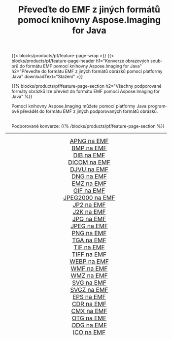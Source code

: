 ﻿---
title: Převeďte do EMF z jiných formátů pomocí knihovny Aspose.Imaging for Java 
weight: 3920
url: /cs/java/conversion/to/emf/ 
lang: cs
langdirlevel: 2
locales: zh-hans,ja,it,ru,de,es,fr,nl,id,lt,pl,pt,vi,tr,ko,zh-hant,ar,hi,th,sv,cs,uk,he
description: Pomocí Aspose.Imaging můžete převést do EMF z jiných formátů pomocí Java
---

{{< blocks/products/pf/feature-page-wrap >}}
{{< blocks/products/pf/feature-page-header h1="Konverze obrazových souborů do formátu EMF pomocí knihovny Aspose.Imaging for Java" h2="Převeďte do formátu EMF z jiných formátů obrázků pomocí platformy Java" downloadText="Stažení" >}}


{{% blocks/products/pf/feature-page-section  h2="Všechny podporované formáty obrázků lze převést do formátu EMF pomocí Aspose.Imaging for Java" %}}
<p align=justify>Pomocí knihovny Aspose.Imaging můžete pomocí platformy Java programově převádět do formátu EMF z jiných podporovaných formátů obrázků.</p>
<br/>
Podporované konverze:
{{% /blocks/products/pf/feature-page-section %}}
<div class="container-fluid productfamilypage bg-gray">
    <div class="convertypes bg-gray agp-content section">
        <div class="container">
		<hr style="margin-left:-20px;"/>
		<div class="row other-converters" style="gap: 10px;font-size: 19px;text-align:center;">
		    <div class='col-md-2 other-converter remove-lp remove-rp'><a href="/imaging/cs/java/conversion/apng-to-emf/" style="padding:15px;">APNG na EMF</a></div>
<div class='col-md-2 other-converter remove-lp remove-rp'><a href="/imaging/cs/java/conversion/bmp-to-emf/" style="padding:15px;">BMP na EMF</a></div>
<div class='col-md-2 other-converter remove-lp remove-rp'><a href="/imaging/cs/java/conversion/dib-to-emf/" style="padding:15px;">DIB na EMF</a></div>
<div class='col-md-2 other-converter remove-lp remove-rp'><a href="/imaging/cs/java/conversion/dicom-to-emf/" style="padding:15px;">DICOM na EMF</a></div>
<div class='col-md-2 other-converter remove-lp remove-rp'><a href="/imaging/cs/java/conversion/djvu-to-emf/" style="padding:15px;">DJVU na EMF</a></div>
<div class='col-md-2 other-converter remove-lp remove-rp'><a href="/imaging/cs/java/conversion/dng-to-emf/" style="padding:15px;">DNG na EMF</a></div>
<div class='col-md-2 other-converter remove-lp remove-rp'><a href="/imaging/cs/java/conversion/emz-to-emf/" style="padding:15px;">EMZ na EMF</a></div>
<div class='col-md-2 other-converter remove-lp remove-rp'><a href="/imaging/cs/java/conversion/gif-to-emf/" style="padding:15px;">GIF na EMF</a></div>
<div class='col-md-2 other-converter remove-lp remove-rp'><a href="/imaging/cs/java/conversion/jpeg2000-to-emf/" style="padding:15px;">JPEG2000 na EMF</a></div>
<div class='col-md-2 other-converter remove-lp remove-rp'><a href="/imaging/cs/java/conversion/jp2-to-emf/" style="padding:15px;">JP2 na EMF</a></div>
<div class='col-md-2 other-converter remove-lp remove-rp'><a href="/imaging/cs/java/conversion/j2k-to-emf/" style="padding:15px;">J2K na EMF</a></div>
<div class='col-md-2 other-converter remove-lp remove-rp'><a href="/imaging/cs/java/conversion/jpg-to-emf/" style="padding:15px;">JPG na EMF</a></div>
<div class='col-md-2 other-converter remove-lp remove-rp'><a href="/imaging/cs/java/conversion/jpeg-to-emf/" style="padding:15px;">JPEG na EMF</a></div>
<div class='col-md-2 other-converter remove-lp remove-rp'><a href="/imaging/cs/java/conversion/png-to-emf/" style="padding:15px;">PNG na EMF</a></div>
<div class='col-md-2 other-converter remove-lp remove-rp'><a href="/imaging/cs/java/conversion/tga-to-emf/" style="padding:15px;">TGA na EMF</a></div>
<div class='col-md-2 other-converter remove-lp remove-rp'><a href="/imaging/cs/java/conversion/tif-to-emf/" style="padding:15px;">TIF na EMF</a></div>
<div class='col-md-2 other-converter remove-lp remove-rp'><a href="/imaging/cs/java/conversion/tiff-to-emf/" style="padding:15px;">TIFF na EMF</a></div>
<div class='col-md-2 other-converter remove-lp remove-rp'><a href="/imaging/cs/java/conversion/webp-to-emf/" style="padding:15px;">WEBP na EMF</a></div>
<div class='col-md-2 other-converter remove-lp remove-rp'><a href="/imaging/cs/java/conversion/wmf-to-emf/" style="padding:15px;">WMF na EMF</a></div>
<div class='col-md-2 other-converter remove-lp remove-rp'><a href="/imaging/cs/java/conversion/wmz-to-emf/" style="padding:15px;">WMZ na EMF</a></div>
<div class='col-md-2 other-converter remove-lp remove-rp'><a href="/imaging/cs/java/conversion/svg-to-emf/" style="padding:15px;">SVG na EMF</a></div>
<div class='col-md-2 other-converter remove-lp remove-rp'><a href="/imaging/cs/java/conversion/svgz-to-emf/" style="padding:15px;">SVGZ na EMF</a></div>
<div class='col-md-2 other-converter remove-lp remove-rp'><a href="/imaging/cs/java/conversion/eps-to-emf/" style="padding:15px;">EPS na EMF</a></div>
<div class='col-md-2 other-converter remove-lp remove-rp'><a href="/imaging/cs/java/conversion/cdr-to-emf/" style="padding:15px;">CDR na EMF</a></div>
<div class='col-md-2 other-converter remove-lp remove-rp'><a href="/imaging/cs/java/conversion/cmx-to-emf/" style="padding:15px;">CMX na EMF</a></div>
<div class='col-md-2 other-converter remove-lp remove-rp'><a href="/imaging/cs/java/conversion/otg-to-emf/" style="padding:15px;">OTG na EMF</a></div>
<div class='col-md-2 other-converter remove-lp remove-rp'><a href="/imaging/cs/java/conversion/odg-to-emf/" style="padding:15px;">ODG na EMF</a></div>
<div class='col-md-2 other-converter remove-lp remove-rp'><a href="/imaging/cs/java/conversion/ico-to-emf/" style="padding:15px;">ICO na EMF</a></div>
                </div>
        </div>
    </div>
</div>
<br/>

